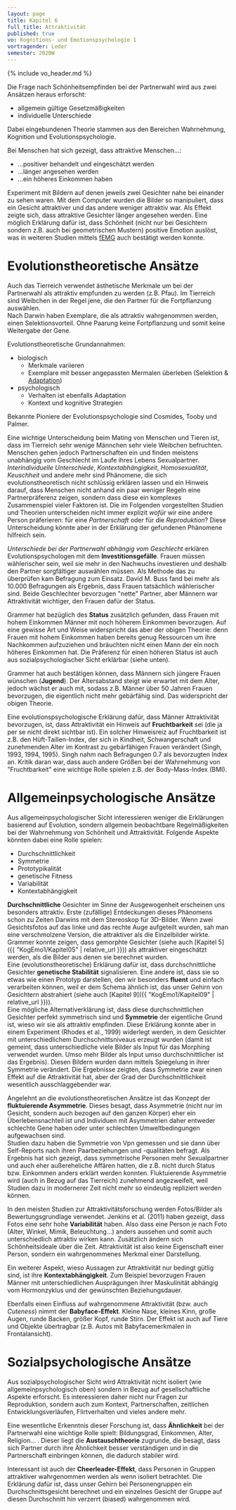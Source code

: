 ```yaml
---
layout: page
title: Kapitel 6
full_title: Attraktivität
published: true
vo: Kognitions- und Emotionspsychologie 1
vortragender: Leder
semester: 2020W
---
```


{% include vo_header.md %}

Die Frage nach Schönheitsempfinden bei der Partnerwahl wird aus zwei Ansätzen heraus erforscht:
* allgemein gültige Gesetzmäßigkeiten
* individuelle Unterschiede

Dabei eingebundenen Theorie stammen aus den Bereichen Wahrnehmung, Kognition und Evolutionspsychologie.

Bei Menschen hat sich gezeigt, dass attraktive Menschen...:
* ...positiver behandelt und eingeschätzt werden
* ...länger angesehen werden
* ...ein höheres Einkommen haben

Experiment mit Bildern auf denen jeweils zwei Gesichter nahe bei einander zu sehen waren. Mit dem Computer wurden die Bilder so manipuliert, dass ein Gesicht attraktiver und das andere weniger attraktiv war. Als Effekt zeigte sich, dass attraktive Gesichter länger angesehen werden. Eine möglich Erklärung dafür ist, dass Schönheit (nicht nur bei Gesichtern sondern z.B. auch bei geometrischen Mustern) positive Emotion auslöst, was in weiteren Studien mittels [fEMG](https://en.wikipedia.org/wiki/Facial_electromyography) auch bestätigt werden konnte.

# Evolutionstheoretische Ansätze

Auch das Tierreich verwendet ästhetische Merkmale um bei der Partnerwahl als attraktiv empfunden zu werden (z.B. Pfau). Im Tierreich sind Weibchen in der Regel jene, die den Partner für die Fortpflanzung auswählen.\
Nach Darwin haben Exemplare, die als attraktiv wahrgenommen werden, einen Selektionsvorteil. Ohne Paarung keine Fortpflanzung und somit keine Weitergabe der Gene.

Evolutionstheoretische Grundannahmen:
* biologisch
  * Merkmale variieren
  * Exemplare mit besser angepassten Mermalen überleben (Selektion & [Adaptation](https://www.duden.de/rechtschreibung/Adaptation))
* psychologisch
  * Verhalten ist ebenfalls Adaptation
  * Kontext und kognitive Strategien

Bekannte Pioniere der Evolutionspsychologie sind Cosmides, Tooby und Palmer.

Eine wichtige Unterscheidung beim Mating von Menschen und Tieren ist, dass im Tierreich sehr wenige Männchen sehr viele Weibchen befruchten. Menschen gehen jedoch Partnerschaften ein und finden meistens unabhängig vom Geschlecht im Laufe ihres Lebens Sexualpartner. _Interindividuelle Unterschiede_, _Kontextabhängigkeit_, _Homosexualität_, _Keuschheit_ und andere mehr sind Phänomene, die sich evolutionstheoretisch nicht schlüssig erklären lassen und ein Hinweis darauf, dass Menschen nicht anhand ein paar weniger Regeln eine Partnerpräferenz zeigen, sondern dass diese ein komplexes Zusammenspiel vieler Faktoren ist. Die im Folgenden vorgestellten Studien und Theorien unterscheiden nicht immer explizit _wofür_ wir eine andere Person präferieren: für eine _Partnerschaft_ oder für die _Reproduktion_? Diese Unterscheidung könnte aber in der Erklärung der gefundenen Phänomene hilfreich sein.

_Unterschiede bei der Partnerwahl abhängig vom Geschlecht_ erklären Evolutionspsychologen mit dem **Investitionsgefälle**. Frauen müssen wählerischer sein, weil sie mehr in den Nachwuchs investieren und deshalb den Partner sorgfältiger auswählen müssen. Als Methode das zu überprüfen kam Befragung zum Einsatz. David M. Buss fand bei mehr als 10.000 Befragungen als Ergebnis, dass Frauen tatsächlich wählerischer sind. Beide Geschlechter bevorzugen "nette" Partner, aber Männern war Attraktivität wichtiger, den Frauen dafür der Status.

Grammer hat bezüglich des **Status** zusätzlich gefunden, dass Frauen mit hohem Einkommen Männer mit noch höherem Einkommen bevorzugen. Auf eine gewisse Art und Weise widerspricht das aber der obigen Theorie: denn Frauen mit hohem Einkommen haben bereits genug Ressourcen um ihre Nachkommen aufzuziehen und bräuchten nicht einen Mann der ein noch höheres Einkommen hat. Die Präferenz für einen höheren Status ist auch aus sozialpsychologischer Sicht erklärbar (siehe unten).

Grammer hat auch bestätigen können, dass Männern sich jüngere Frauen wünschen (**Jugend**). Der Altersabstand steigt wie erwartet mit dem Alter, jedoch wächst er auch mit, sodass z.B. Männer über 50 Jahren Frauen bevorzugen, die eigentlich nicht mehr gebärfähig sind. Das widerspricht der obigen Theorie.

Eine evolutionspsychologische Erklärung dafür, dass Männer Attraktivität bevorzugen, ist, dass Attraktivität ein Hinweis auf **Fruchtbarkeit** sei (die ja per se nicht direkt sichtbar ist). Ein solcher Hinweisreiz auf Fruchtbarkeit ist z.B. den Hüft-Taillen-Index, der sich in Kindheit, Schwangerschaft und zunehmenden Alter im Kontrast zu gebärfähigen Frauen verändert (Singh, 1993, 1994, 1995). Singh nahm nach Befragungen 0.7 als bevorzugten Index an. Kritik daran war, dass auch andere Größen bei der Wahrnehmung von "Fruchtbarkeit" eine wichtige Rolle spielen z.B. der Body-Mass-Index (BMI).

# Allgemeinpsychologische Ansätze

Aus allgemeinpsychologischer Sicht interessieren weniger die Erklärungen basierend auf Evolution, sondern allgemein beobachtbare Regelmäßigkeiten bei der Wahrnehmung von Schönheit und Attraktivität. Folgende Aspekte könnten dabei eine Rolle spielen:
* Durchschnittlichkeit
* Symmetrie
* Prototypikalität
* genetische Fitness
* Variabilität
* Kontextabhängigkeit

**Durchschnittliche** Gesichter im Sinne der Ausgewogenheit erscheinen uns besonders attraktiv. Erste (zufällige) Entdeckungen dieses Phänomens schon zu Zeiten Darwins mit dem Stereoskop für 3D-Bilder. Wenn zwei Gesichtsfotos auf das linke und das rechte Auge aufgeteilt wurden, sah man eine verschmolzene Version, die attraktiver als die Einzelbilder wirkte. Grammer konnte zeigen, dass gemorphte Gesichter (siehe auch [Kapitel 5]({{ "KogEmo1/Kapitel05" | relative_url }})) als attraktiver eingeschätzt werden, als die Bilder aus denen sie berechnet wurden.\
Eine (evolutionstheoretische) Erklärung dafür ist, dass durchschnittliche Gesichter **genetische Stabilität** signalisieren. Eine andere ist, dass sie so etwas wie einen Prototyp darstellen, den wir besonders **fluent** und einfach verarbeiten können, weil er dem Schema ähnlich ist, das unser Gehirn von Gesichtern abstrahiert (siehe auch [Kapitel 9]({{ "KogEmo1/Kapitel09" | relative_url }})).\
Eine mögliche Alternativerklärung ist, dass diese durchschnittlichen Gesichter perfekt symmetrisch sind und **Symmetrie** der eigentliche Grund ist, wieso wir sie als attraktiv empfinden. Diese Erklärung konnte aber in einem Experiment (Rhodes et al., 1999) widerlegt werden, in dem Gesichter mit unterschiedlichem Durchschnittsniveaus erzeugt wurden (damit ist gemeint, dass unterschiedliche viele Bilder als Input für das Morphing verwendet wurden. Umso mehr Bilder als Input umso durchschnittlicher ist das Ergebnis). Diesen Bildern wurden dann mittels Spiegelung in ihrer Symmetrie verändert. Die Ergebnisse zeigten, dass Symmetrie zwar einen Effekt auf die Attraktivität hat, aber der Grad der Durchschnittlichkeit wesentlich ausschlaggebender war.

Angelehnt an die evolutionstheoretischen Ansätze ist das Konzept der **fluktuierende Asymmetrie**. Dieses besagt, dass Asymmetrie (nicht nur im Gesicht, sondern auch bezogen auf den ganzen Körper) eher ein Überlebensnachteil ist und Individuen mit Asymmetrien daher entweder schlechte Gene haben oder unter schlechten Umweltbedingungen aufgewachsen sind.\
Studien dazu haben die Symmetrie von Vpn gemessen und sie dann über Self-Reports nach ihren Paarbeziehungen und -qualitäten befragt. Als Ergebnis hat sich gezeigt, dass symmetrische Personen mehr Sexualpartner und auch eher außereheliche Affären hatten, die z.B. nicht durch Status bzw. Einkommen anders erklärt werden konnten. Fluktuierende Asymmetrie wird (auch in Bezug auf das Tierreich) zunehmend angezweifelt, weil Studien dazu in modernerer Zeit nicht mehr so eindeutig repliziert werden können.

In den meisten Studien zur Attraktivitätsforschung werden Fotos/Bilder als Bewertungsgrundlage verwendet. Jenkins et al. (2011) haben gezeigt, dass Fotos eine sehr hohe **Variabilität** haben. Also dass eine Person je nach Foto (Alter, Winkel, Mimik, Beleuchtung...) anders aussehen und somit auch unterschiedlich attraktiv wirken kann. Zusätzlich ändern sich Schönheitsideale über die Zeit. Attraktivität ist also keine Eigenschaft einer Person, sondern ein wahrgenommenes Merkmal einer Darstellung.

Ein weiterer Aspekt, wieso Aussagen zur Attraktivität nur bedingt gütlig sind, ist ihre **Kontextabhängigkeit**. Zum Beispiel bevorzugen Frauen Männer mit unterschiedlichen Ausprägungen ihrer Maskulinität abhängig vom Hormonzyklus und der gewünschten Beziehungsdauer.

Ebenfalls einen Einfluss auf wahrgenommene Attraktivität (bzw. auch _Cuteness_) nimmt der **Babyface-Effekt**. Kleine Nase, kleines Kinn, große Augen, runde Backen, größer Kopf, runde Stirn. Der Effekt ist auch auf Tiere und Objekte übertragbar (z.B. Autos mit Babyfacemerkmalen in Frontalansicht).

# Sozialpsychologische Ansätze

Aus sozialpsychologischer Sicht wird Attraktivität nicht isoliert (wie allgemeinpsychologisch oben) sondern in Bezug auf gesellschaftliche Aspekte erforscht. Es interessieren daher nicht nur Fragen zur Reproduktion, sondern auch zum Kontext, Partnerschaften, zeitlichen Entwicklungsverläufen, Flirtverhalten und vieles andere mehr.

Eine wesentliche Erkenntnis dieser Forschung ist, dass **Ähnlichkeit** bei der Partnerwahl eine wichtige Rolle spielt: Bildungsgrad, Einkommen, Alter, Religion... . Dieser liegt die **Austauschtheorie** zugrunde, die besagt, dass sich Partner durch ihre Ähnlichkeit besser verständigen und in die Partnerschaft einbringen können, die dadurch stabiler wird.

Interessant ist auch der **Cheerleader-Effekt**, dass Personen in Gruppen attraktiver wahrgenommen werden als wenn isoliert betrachtet. Die Erklärung dafür ist, dass unser Gehirn bei Personengruppen ein Durchschnittsgesicht berechnet und ein einzelnes Gesicht der Gruppe auf diesen Durchschnitt hin verzerrt (biased) wahrgenommen wird.
